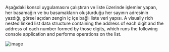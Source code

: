 Aşağıdaki konsol uygulamasını çalıştıran ve liste üzerinde işlemler yapan, her basamağın ve bu basamakların oluşturduğu her sayının adresinin yazdığı, görsel açıdan zengin iç içe bağlı liste veri yapısı.
A visually rich nested linked list data structure containing the address of each digit and the address of each number formed by those digits, which runs the following console application and performs operations on the list.

![image](https://github.com/user-attachments/assets/a7bc4346-b850-4000-8fa2-9d3402ff1c93)

